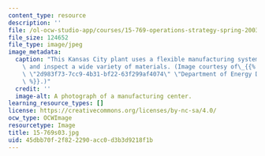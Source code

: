 ```yaml
---
content_type: resource
description: ''
file: /ol-ocw-studio-app/courses/15-769-operations-strategy-spring-2003/45dbb70f2f822290acc0d3b3d9218f1b_15-769s03.jpg
file_size: 124652
file_type: image/jpeg
image_metadata:
  caption: "This Kansas City plant uses a flexible manufacturing system to produce\
    \ and inspect a wide variety of materials. (Image courtesy of\_{{% resource_link\
    \ \"2d983f73-7cc9-4b31-bf22-63f299af4074\" \"Department of Energy Digital Archive\"\
    \ %}}.)"
  credit: ''
  image-alt: A photograph of a manufacturing center.
learning_resource_types: []
license: https://creativecommons.org/licenses/by-nc-sa/4.0/
ocw_type: OCWImage
resourcetype: Image
title: 15-769s03.jpg
uid: 45dbb70f-2f82-2290-acc0-d3b3d9218f1b
---
```

